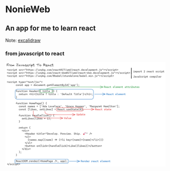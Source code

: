 # NonieWeb
## An app for me to learn react
Note: [excalidraw](https://excalidraw.com/#room=77de626d62eda9587d69,UKhaOeKF8da8B3R6roYLyA)
### from javascript to react
![](./docs/from-javascript-to-react.png)